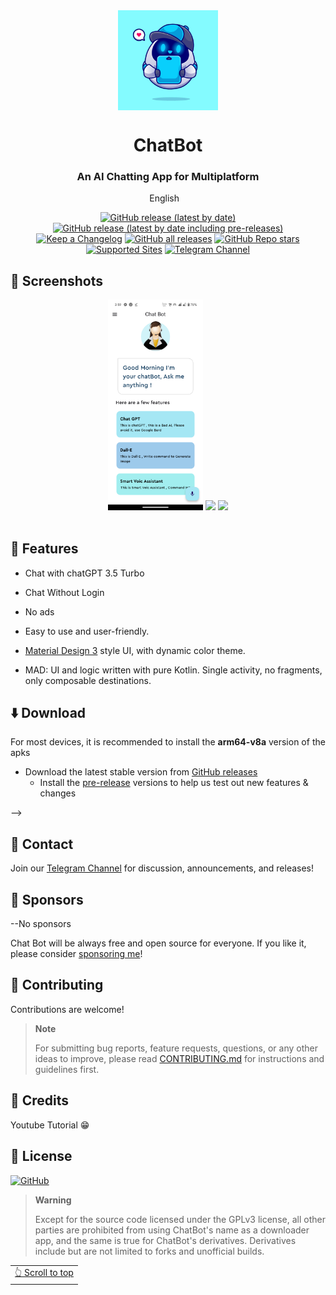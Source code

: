 <div align="center">

<img width="" src="assets/icon/chatboticon.jpg"  width=160 height=160  align="center">

# ChatBot

### An AI Chatting App for Multiplatform


English
&nbsp;&nbsp;


[![GitHub release (latest by date)](https://img.shields.io/github/v/release/zamansheikh/chatbot?color=black&label=Stable&logo=github)](https://github.com/zamansheikh/chatbot/releases/latest/)
[![GitHub release (latest by date including pre-releases)](https://img.shields.io/github/v/release/zamansheikh/chatbot?include_prereleases&label=Preview&logo=Github)](https://github.com/zamansheikh/chatbot/releases/)
[![Keep a Changelog](https://img.shields.io/badge/Changelog-lightgray?style=flat&color=gray&logo=keep-a-changelog)](https://github.com/zamansheikh/chatbot/blob/main/CHANGELOG.md)
[![GitHub all releases](https://img.shields.io/github/downloads/zamansheikh/chatbot/total?label=Downloads&logo=github)](https://github.com/zamansheikh/chatbot/releases/)
[![GitHub Repo stars](https://img.shields.io/github/stars/zamansheikh/chatbot?color=informational&label=Stars)](https://github.com/zamansheikh/chatbot)
[![Supported Sites](https://img.shields.io/badge/Supported-Sites-9cf.svg?style=flat)](https://github.com/yt-dlp/yt-dlp/blob/master/supportedsites.md)
[![Telegram Channel](https://img.shields.io/badge/Telegram-chatbot-blue?style=flat&logo=telegram)](https://t.me/decodersfamily)


</div>


## 📱 Screenshots

<div align="center">
<div>
<img src="https://github.com/zamansheikh/chatbot/blob/3191559d6211be5f36bed72678494ec9744f0e39/assets/screenshots/Screenshot_20230602-155928_chatbot.png" width="30%" />
<img src="assets/screenshots/Screenshot_20230607-112706_Chat Bot.png" width="30%" />
	<img src="assets/screenshots/1686131817134.jpg" width="30%" />
</div>
</div>

<br>

## 📖 Features

- Chat with chatGPT 3.5 Turbo

- Chat Without Login

- No ads




- Easy to use and user-friendly.

- [Material Design 3](https://m3.material.io/) style UI, with dynamic color theme.

- MAD: UI and logic written with pure Kotlin. Single activity, no fragments, only composable destinations.



## ⬇️ Download

For most devices, it is recommended to install the **arm64-v8a** version of the apks

- Download the latest stable version from [GitHub releases](https://github.com/zamansheikh/chatbot/releases/latest)
  - Install the [pre-release](https://github.com/zamansheikh/chatbot/releases/) versions to help us test out new features & changes

-->

## 💬 Contact

Join our [Telegram Channel](https://t.me/decodersfamily) for discussion, announcements, and releases!

## 💖 Sponsors

  --No sponsors


Chat Bot will be always free and open source for everyone. If you like it, please consider [sponsoring me](https://github.com/sponsors/zamansheikh)!

## 🤝 Contributing

Contributions are welcome!


	
>**Note**
>
>For submitting bug reports, feature requests, questions, or any other ideas to improve, please read [CONTRIBUTING.md](https://github.com/zamansheikh/chatbot/blob/main/CONTRIBUTING.md) for instructions and guidelines first.



## 🧱 Credits

Youtube Tutorial 😁

## 📃 License

[![GitHub](https://img.shields.io/github/license/JunkFood02/Seal?style=for-the-badge)](https://github.com/JunkFood02/Seal/blob/main/LICENSE)

>**Warning**
>
>Except for the source code licensed under the GPLv3 license,
>all other parties are prohibited from using ChatBot's name as a downloader app,
>and the same is true for ChatBot's derivatives.
>Derivatives include but are not limited to forks and unofficial builds.

<div align="right">
<table><td>
<a href="#start-of-content">👆 Scroll to top</a>
</td></table>
</div>

